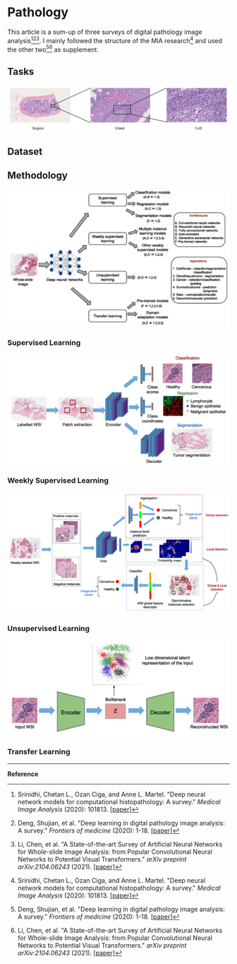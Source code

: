 # Pathology

This article is a sum-up of three surveys of digital pathology image analysis[^1][^2][^3]. I mainly followed the structure of the MIA research[^1] and used the other two[^2][^3] as supplement.



## Tasks

![image-20210922172744898](imgs/image-20210922172744898.png)

## Dataset

## Methodology

![image-20210922172310509](imgs/image-20210922172310509.png)

### Supervised Learning

![image-20210922172542275](imgs/image-20210922172542275.png)

### Weekly Supervised Learning

![image-20210922172625620](imgs/image-20210922172625620.png)

### Unsupervised Learning

![image-20210922172648473](imgs/image-20210922172648473.png)

### Transfer Learning











---

**Reference**

[^1]: Srinidhi, Chetan L., Ozan Ciga, and Anne L. Martel. "Deep neural network models for computational histopathology: A survey." *Medical Image Analysis* (2020): 101813. [[paper]](https://arxiv.org/pdf/1912.12378.pdf)

[^2]: Deng, Shujian, et al. "Deep learning in digital pathology image analysis: A survey." *Frontiers of medicine* (2020): 1-18. [[paper]](https://journal.hep.com.cn/fmd/EN/article/downloadArticleFile.do?attachType=PDF&id=27600)

[^3]: Li, Chen, et al. "A State-of-the-art Survey of Artificial Neural Networks for Whole-slide Image Analysis: from Popular Convolutional Neural Networks to Potential Visual Transformers." *arXiv preprint arXiv:2104.06243* (2021). [[paper]](https://arxiv.org/pdf/2104.06243.pdf)

